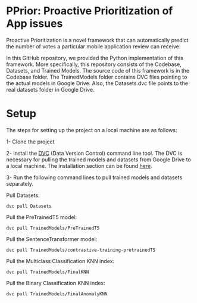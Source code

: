 # PPrior: Proactive Prioritization of App issues

Proactive Prioritization is a novel framework that can automatically predict the number of votes a particular mobile application review can receive.


In this GitHub repository, we provided the Python implementation of this framework. More specifically, this repository consists of the Codebase, Datasets, and Trained Models. The source code of this framework is in the Codebase folder.
The TrainedModels folder contains DVC files pointing to the actual models in Google Drive. Also, the Datasets.dvc file points to the real datasets folder in Google Drive.

# Setup
The steps for setting up the project on a local machine are as follows:

1- Clone the project

2- Install the [DVC](https://github.com/iterative/dvc) (Data Version Control) command line tool. The DVC is necessary for pulling the trained models and datasets from Google Drive to a local machine. 
The installation section can be found [here](https://github.com/iterative/dvc#installation).

3- Run the following command lines to pull trained models and datasets separately.

Pull Datasets:
```
dvc pull Datasets
```
Pull the PreTrainedT5 model:
```
dvc pull TrainedModels/PreTrainedT5
```
Pull the SentenceTransformer model:
```
dvc pull TrainedModels/contrastive-training-pretrainedT5
```
Pull the Multiclass Classification KNN index:
```
dvc pull TrainedModels/FinalKNN
```
Pull the Binary Classification KNN index:
```
dvc pull TrainedModels/FinalAnomalyKNN
```